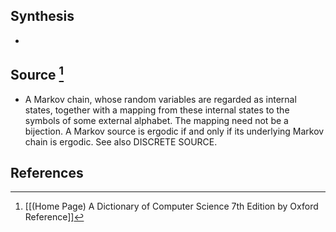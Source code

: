 ## Synthesis
- 
## Source [^1]
- A Markov chain, whose random variables are regarded as internal states, together with a mapping from these internal states to the symbols of some external alphabet. The mapping need not be a bijection. A Markov source is ergodic if and only if its underlying Markov chain is ergodic. See also DISCRETE SOURCE.
## References

[^1]: [[(Home Page) A Dictionary of Computer Science 7th Edition by Oxford Reference]]